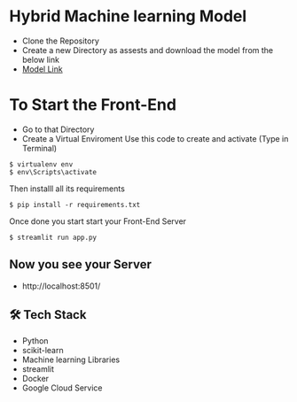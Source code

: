 # Hybrid Machine learning Model

- Clone the Repository
- Create a new Directory as assests and download the model from the below link
- [Model Link ](https://drive.google.com/file/d/1-5L83N0PP9GocjC-g_Z9T7Panr3sCEqs/view?usp=sharing)
 
# To Start the Front-End
 - Go to that Directory 
 - Create a Virtual Enviroment 
 Use this code to create and activate (Type in Terminal)
 ```shell 
 $ virtualenv env 
 $ env\Scripts\activate
 ```
Then installl all its requirements
```shell
$ pip install -r requirements.txt
```
Once done you start start your Front-End Server
```shell
$ streamlit run app.py
```
## Now you see your Server

 - http://localhost:8501/
## 🛠 Tech Stack 
- Python
- scikit-learn
- Machine learning Libraries
- streamlit
- Docker 
- Google Cloud Service
